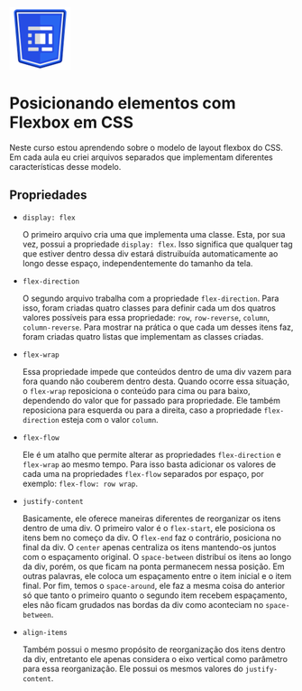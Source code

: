 ![Logo do curso posicionando elementos com flex box em CSS](assets/flex-box-logo.png) 

# Posicionando elementos com Flexbox em CSS

Neste curso estou aprendendo sobre o modelo de layout flexbox do CSS. Em cada aula eu criei arquivos separados que implementam diferentes características desse modelo.

## Propriedades

* `display: flex`

    O primeiro arquivo cria uma que implementa uma classe. Esta, por sua vez, possui a propriedade `display: flex`. Isso significa que qualquer tag que estiver dentro dessa div estará distruibuída automaticamente ao longo desse espaço, independentemente do tamanho da tela.

* `flex-direction`

    O segundo arquivo trabalha com a propriedade `flex-direction`. Para isso, foram criadas quatro classes para definir cada um dos quatros valores possíveis para essa propriedade: `row`, `row-reverse`, `column`, `column-reverse`. Para mostrar na prática o que cada um desses itens faz, foram criadas quatro listas que implementam as classes criadas.

* `flex-wrap`

    Essa propriedade impede que conteúdos dentro de uma div vazem para fora quando não couberem dentro desta. Quando ocorre essa situação, o `flex-wrap` reposiciona o conteúdo para cima ou para baixo, dependendo do valor que for passado para propriedade. Ele também reposiciona para esquerda ou para a direita, caso a propriedade `flex-direction` esteja com o valor `column`.

* `flex-flow`

    Ele é um atalho que permite alterar as propriedades `flex-direction` e `flex-wrap` ao mesmo tempo. Para isso basta adicionar os valores de cada uma na propriedades `flex-flow` separados por espaço, por exemplo: `flex-flow: row wrap`.

* `justify-content`

    Basicamente, ele oferece maneiras diferentes de reorganizar os itens dentro de uma div. O primeiro valor é o `flex-start`, ele posiciona os itens bem no começo da div. O `flex-end` faz o contrário, posiciona no final da div. O `center` apenas centraliza os itens mantendo-os juntos com o espaçamento original. O `space-between` distribuí os itens ao longo da div, porém, os que ficam na ponta permanecem nessa posição. Em outras palavras, ele coloca um espaçamento entre o item inicial e o item final. Por fim, temos o `space-around`, ele faz a mesma coisa do anterior só que tanto o primeiro quanto o segundo item recebem espaçamento, eles não ficam grudados nas bordas da div como aconteciam no `space-between`.

* `align-items`

    Também possui o mesmo propósito de reorganização dos itens dentro da div, entretanto ele apenas considera o eixo vertical como parâmetro para essa reorganização. Ele possui os mesmos valores do `justify-content`.
